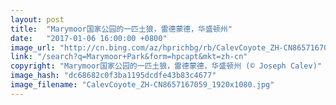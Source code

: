 ```yaml
---
layout: post
title:  "Marymoor国家公园的一匹土狼，雷德蒙德，华盛顿州"
date:   "2017-01-06 16:00:00 +0800"
image_url: "http://cn.bing.com/az/hprichbg/rb/CalevCoyote_ZH-CN8657167059_1920x1080.jpg"
link: "/search?q=Marymoor+Park&form=hpcapt&mkt=zh-cn"
copyright: "Marymoor国家公园的一匹土狼，雷德蒙德，华盛顿州 (© Joseph Calev)"
image_hash: "dc68682c0f3ba1195dcdfe43b83c4677"
image_filename: "CalevCoyote_ZH-CN8657167059_1920x1080.jpg"
---
```

